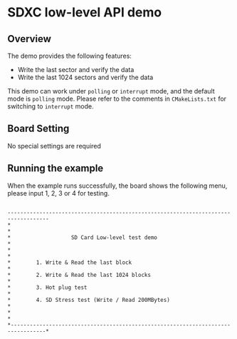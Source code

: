 # SDXC low-level API demo

## Overview

The demo provides the following features:
- Write the last sector and verify the data
- Write the last 1024 sectors and verify the data

This demo can work under `polling` or `interrupt` mode, and the default mode is `polling` mode. Please refer to the comments in  `CMakeLists.txt` for switching to `interrupt` mode.

## Board Setting

No special settings are required

## Running the example

When the example runs successfully, the board shows the following menu, please input 1, 2, 3 or 4 for testing.

```console

-----------------------------------------------------------------------------------
*                                                                                 *
*                   SD Card Low-level test demo                                   *
*                                                                                 *
*        1. Write & Read the last block                                           *
*        2. Write & Read the last 1024 blocks                                     *
*        3. Hot plug test                                                         *
*        4. SD Stress test (Write / Read 200MBytes)                               *
*                                                                                 *
*---------------------------------------------------------------------------------*
```
